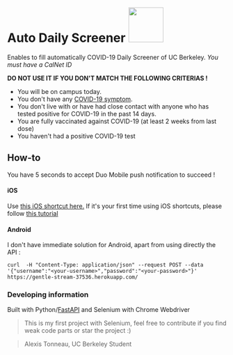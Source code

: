 # Auto Daily Screener <img src="https://upload.wikimedia.org/wikipedia/commons/thumb/a/a1/Seal_of_University_of_California%2C_Berkeley.svg/langfr-1920px-Seal_of_University_of_California%2C_Berkeley.svg.png" width="80" height="80" />


Enables to fill automatically COVID-19 Daily Screener of UC Berkeley. _You must have a CalNet ID_

**DO NOT USE IT IF YOU DON'T MATCH THE FOLLOWING CRITERIAS !** 
- You will be on campus today.
- You don't have any [COVID-19 symptom](https://www.cdc.gov/coronavirus/2019-ncov/symptoms-testing/symptoms.html).
- You don't live with or have had close contact with anyone who has tested positive for COVID-19 in the past 14 days.
- You are fully vaccinated against COVID-19 (at least 2 weeks from last dose)
- You haven't had a positive COVID-19 test

## How-to
You have 5 seconds to accept Duo Mobile push notification to succeed !
#### iOS
Use [this iOS shortcut here.](https://www.icloud.com/shortcuts/484e0f810792436f836bc5f31c7e56c7)
If it's your first time using iOS shortcuts, please follow [this tutorial](https://support.apple.com/guide/shortcuts/enable-shared-shortcuts-apdfeb05586f/ios)

#### Android
I don't have immediate solution for Android, apart from using directly the API :
```
curl  -H "Content-Type: application/json" --request POST --data '{"username":"<your-username>","password":"<your-password>"}' https://gentle-stream-37536.herokuapp.com/
```



### Developing information

Built with Python/[FastAPI](https://fastapi.tiangolo.com) and Selenium with Chrome Webdriver


> This is my first project with Selenium, feel free to contribute if you find weak code parts or star the project :)

> Alexis Tonneau, UC Berkeley Student

